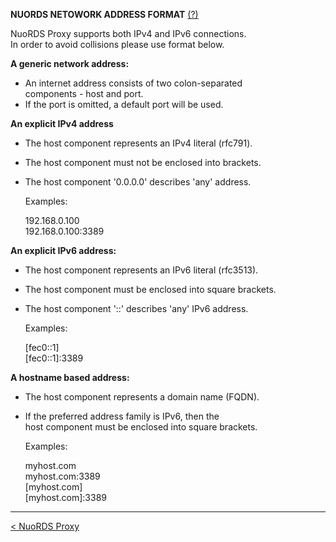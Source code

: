 **NUORDS NETOWORK ADDRESS FORMAT** [(?)](README.md)  
  
NuoRDS Proxy supports both IPv4 and IPv6 connections.  
In order to avoid collisions please use format below.  
  
**A generic network address:**  
  
- An internet address consists of two colon-separated  
components - host and port.  
- If the port is omitted, a default port will be used.  
  
**An explicit IPv4 address**  
  
- The host component represents an IPv4 literal (rfc791).  
- The host component must not be enclosed into brackets.  
- The host component '0.0.0.0' describes 'any' address.  
  
  Examples:  
  
  192.168.0.100  
  192.168.0.100:3389  
  
**An explicit IPv6 address:**  
  
- The host component represents an IPv6 literal (rfc3513).  
- The host component must be enclosed into square brackets.  
- The host component '::' describes 'any' IPv6 address.  
  
  Examples:  
  
  [fec0::1]  
  [fec0::1]:3389  
  
**A hostname based address:**  
  
- The host component represents a domain name (FQDN).  
- If the preferred address family is IPv6, then the  
host component must be enclosed into square brackets.  
  
  Examples:  
  
  myhost.com  
  myhost.com:3389  
  [myhost.com]  
  [myhost.com]:3389  
  
-------------------------------  
[< NuoRDS Proxy](README.md)    
  